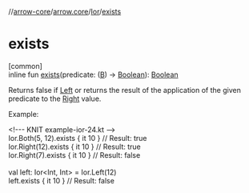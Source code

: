 //[arrow-core](../../../index.md)/[arrow.core](../index.md)/[Ior](index.md)/[exists](exists.md)

# exists

[common]\
inline fun [exists](exists.md)(predicate: ([B](index.md)) -&gt; [Boolean](https://kotlinlang.org/api/latest/jvm/stdlib/kotlin/-boolean/index.html)): [Boolean](https://kotlinlang.org/api/latest/jvm/stdlib/kotlin/-boolean/index.html)

Returns false if [Left](-left/index.md) or returns the result of the application of the given predicate to the [Right](-right/index.md) value.

Example:

&lt;!--- KNIT example-ior-24.kt --&gt;\
Ior.Both(5, 12).exists { it 10 } // Result: true\
Ior.Right(12).exists { it 10 }   // Result: true\
Ior.Right(7).exists { it 10 }    // Result: false\
\
val left: Ior&lt;Int, Int&gt; = Ior.Left(12)\
left.exists { it 10 }      // Result: false<!--- KNIT example-ior-25.kt -->
